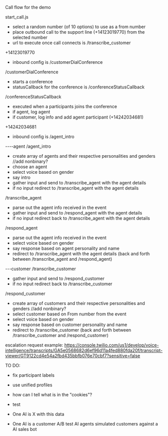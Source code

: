 Call flow for the demo

start_call.js
- select a random number (of 10 options) to use as a from number
- place outbound call to the support line (+14123019770) from the selected number
- url to execute once call connects is /transcribe_customer

+14123019770
- inbound config is /customerDialConference

/customerDialConference
- starts a conference
- statusCallback for the conference is /conferenceStatusCallback

/conferenceStatusCallback
- executed when a participants joins the conference
- if agent, log agent
- if customer, log info and add agent participant (+14242034681)

+14242034681
- inbound config is /agent_intro

----agent
/agent_intro
- create array of agents and their respective personalities and genders //add nonbinary?
- choose an agent
- select voice based on gender
- say intro
- gather input and send to /transcribe_agent with the agent details
- if no input redirect to /transcribe_agent with the agent details

/transcribe_agent
- parse out the agent info received in the event
- gather input and send to /respond_agent with the agent details
- if no input redirect back to /transcribe_agent with the agent details

/respond_agent
- parse out the agent info received in the event
- select voice based on gender
- say response based on agent personality and name
- redirect to /transcribe_agent with the agent details
(back and forth between /transcribe_agent and /respond_agent)


---customer
/transcribe_customer
- gather input and send to /respond_customer
- if no input redirect back to /transcribe_customer

/respond_customer
- create array of customers and their respective personalities and genders //add nonbinary?
- select customer based on From number from the event
- select voice based on gender
- say response based on customer personality and name
- redirect to /transcribe_customer
(back and forth between /transcribe_customer and /respond_customer)

escalation request example:
https://console.twilio.com/us1/develop/voice-intelligence/transcripts/GA5e0568682d6ef96d11a4fed880fda20f/transcript-viewer/GT9122cd4e54a2fbd435bbfb076e70cbf7?sensitive=false

TO DO:

- fix participant labels
- use unified profiles
- how can I tell what is in the "cookies"?


- test
- One AI is X with this data
- One AI is a customer
A/B test AI agents
simulated customers against a AI sales bot
